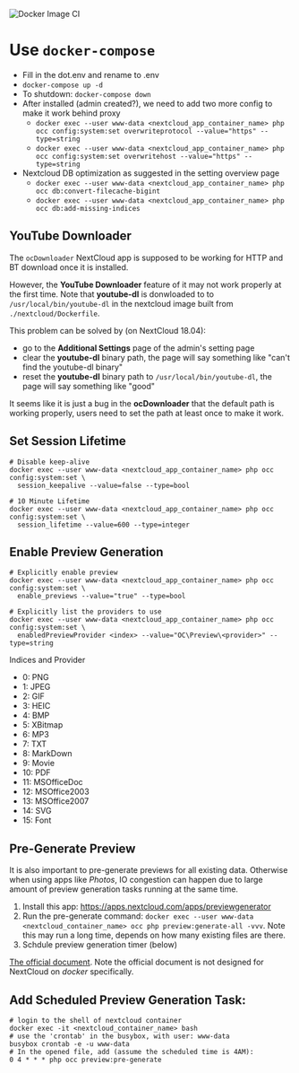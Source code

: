 ![Docker Image CI](https://github.com/Qining/nextcloud/workflows/Docker%20Image%20CI/badge.svg?branch=master)

# Use `docker-compose`

- Fill in the dot.env and rename to .env
- `docker-compose up -d`
- To shutdown: `docker-compose down`
- After installed (admin created?), we need to add two more config to make it work behind proxy
  - `docker exec --user www-data <nextcloud_app_container_name> php occ config:system:set overwriteprotocol --value="https" --type=string`
  - `docker exec --user www-data <nextcloud_app_container_name> php occ config:system:set overwritehost --value="https" --type=string`
- Nextcloud DB optimization as suggested in the setting overview page
  - `docker exec --user www-data <nextcloud_app_container_name> php occ db:convert-filecache-bigint`
  - `docker exec --user www-data <nextcloud_app_container_name> php occ db:add-missing-indices`

## YouTube Downloader

The `ocDownloader` NextCloud app is supposed to be working for HTTP and BT download once it is installed.

However, the **YouTube Downloader** feature of it may not work properly at the first time.
Note that **youtube-dl** is donwloaded to to `/usr/local/bin/youtube-dl` in the nextcloud image built from `./nextcloud/Dockerfile`.

This problem can be solved by (on NextCloud 18.04):

- go to the **Additional Settings** page of the admin's setting page
- clear the **youtube-dl** binary path, the page will say something like "can't find the youtube-dl binary"
- reset the **youtube-dl** binary path to `/usr/local/bin/youtube-dl`, the page will say something like "good"

It seems like it is just a bug in the **ocDownloader** that the default path is working properly, users need to
set the path at least once to make it work.

## Set Session Lifetime
```shell
# Disable keep-alive
docker exec --user www-data <nextcloud_app_container_name> php occ config:system:set \
  session_keepalive --value=false --type=bool

# 10 Minute Lifetime
docker exec --user www-data <nextcloud_app_container_name> php occ config:system:set \
  session_lifetime --value=600 --type=integer
```

## Enable Preview Generation
```shell
# Explicitly enable preview
docker exec --user www-data <nextcloud_app_container_name> php occ config:system:set \
  enable_previews --value="true" --type=bool
  
# Explicitly list the providers to use
docker exec --user www-data <nextcloud_app_container_name> php occ config:system:set \
  enabledPreviewProvider <index> --value="OC\Preview\<provider>" --type=string
```
Indices and Provider
- 0: PNG
- 1: JPEG
- 2: GIF
- 3: HEIC
- 4: BMP
- 5: XBitmap
- 6: MP3
- 7: TXT
- 8: MarkDown
- 9: Movie
- 10: PDF
- 11: MSOfficeDoc
- 12: MSOffice2003
- 13: MSOffice2007
- 14: SVG
- 15: Font

## Pre-Generate Preview
It is also important to pre-generate previews for all existing data. Otherwise when using
apps like *Photos*, IO congestion can happen due to large amount of preview generation
tasks running at the same time.

1. Install this app: https://apps.nextcloud.com/apps/previewgenerator
1. Run the pre-generate command: `docker exec --user www-data <nextcloud_container_name> occ php preview:generate-all -vvv`.
Note this may run a long time, depends on how many existing files are there.
1. Schdule preview generation timer (below)

[The official document](https://nextcloud.com/blog/setup-cron-or-systemd-timers-for-the-nextcloud-preview-generator/).
Note the official document is not designed for NextCloud on *docker* specifically.

## Add Scheduled Preview Generation Task:
```shell
# login to the shell of nextcloud container
docker exec -it <nextcloud_container_name> bash
# use the 'crontab' in the busybox, with user: www-data
busybox crontab -e -u www-data
# In the opened file, add (assume the scheduled time is 4AM):
0 4 * * * php occ preview:pre-generate
```
